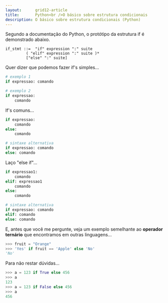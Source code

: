 ```yaml
---
layout:      grid12-article
title:       Python<br />O básico sobre estrutura condicionais
description: O básico sobre estrutura condicionais (Python)
---
```


Segundo a documentação do Python, o protótipo da estrutura if é demonstrado abaixo.

    if_stmt ::=  "if" expression ":" suite
             ( "elif" expression ":" suite )*
             ["else" ":" suite]

Quer dizer que podemos fazer if's simples...

```python
# exemplo 1
if expressao: comando

# exemplo 2
if expressao:
    comando
```

If's comuns...

```python
if expressao:
    comando
else:
    comando

# sintaxe alternativa
if expressao: comando
else: comando
```

Laço "else if"...

```python
if expressao1:
    comando
elif: expressao1
    comando
else:
    comando

# sintaxe alternativa
if expressao: comando
elif: comando
else: comando
```

E, antes que você me pergunte, veja um exemplo semelhante ao __operador ternário__ que encontramos em outras linguagens...

```python
>>> fruit = "Orange"
>>> 'Yes' if fruit == 'Apple' else 'No'
'No'
```

Para não restar dúvidas...

```python
>>> a = 123 if True else 456
>>> a
123
>>> a = 123 if False else 456
>>> a
456
```